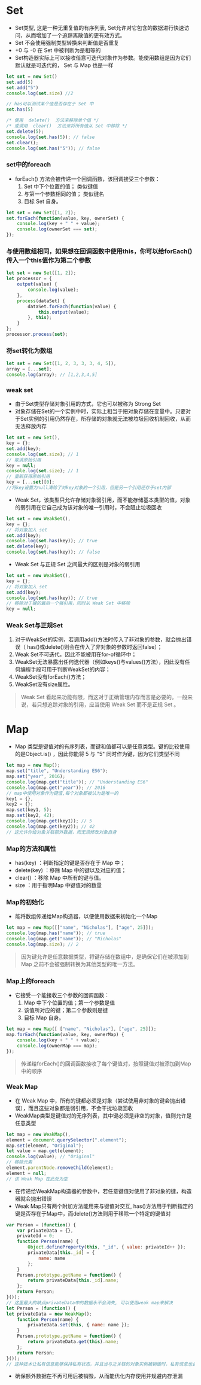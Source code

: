 # Set
- Set类型, 这是一种无重复值的有序列表, Set允许对它包含的数据进行快速访问，从而增加了一个追踪离散值的更有效方式。
- Set 不会使用强制类型转换来判断值是否重复
- +0 与 -0 在 Set 中被判断为是相等的
- Set构造器实际上可以接收任意可迭代对象作为参数。能使用数组是因为它们默认就是可迭代的， Set 与 Map 也是一样
```js
let set = new Set()
set.add(5)
set.add("5")
console.log(set.size) //2

// has可以测试某个值是否存在于 Set 中
set.has(5) 

/* 使用  delete()  方法来移除单个值 */
/* 或调用  clear()  方法来将所有值从 Set 中移除 */
set.delete(5);
console.log(set.has(5)); // false
set.clear();
console.log(set.has("5")); // false

```

### set中的foreach
- forEach()  方法会被传递一个回调函数，该回调接受三个参数：
  1. Set 中下个位置的值； 类似键值
  2. 与第一个参数相同的值； 类似键名
  3. 目标 Set 自身。 
```js
let set = new Set([1, 2]);
set.forEach(function(value, key, ownerSet) {
    console.log(key + " " + value);
    console.log(ownerSet === set);
});
```

### 与使用数组相同，如果想在回调函数中使用this，你可以给forEach()传入一个this值作为第二个参数
```js
let set = new Set([1, 2]);
let processor = {
    output(value) {
        console.log(value);
    },
    process(dataSet) {
        dataSet.forEach(function(value) {
            this.output(value);
        }, this);
    }
};
processor.process(set);
```

### 将set转化为数组
```js
let set = new Set([1, 2, 3, 3, 3, 4, 5]),
array = [...set];
console.log(array); // [1,2,3,4,5]
```

### weak set
- 由于Set类型存储对象引用的方式，它也可以被称为 Strong Set
- 对象存储在Set的一个实例中时，实际上相当于把对象存储在变量中。只要对于Set实例的引用仍然存在，所存储的对象就无法被垃圾回收机制回收，从而无法释放内存
```js
let set = new Set(),
key = {};
set.add(key);
console.log(set.size); // 1
// 取消原始引用
key = null;
console.log(set.size); // 1
// 重新获得原始引用
key = [...set][0];
//将key设置为null清除了对key对象的一个引用，但是另一个引用还存于set内部
```

- Weak Set，该类型只允许存储对象弱引用，而不能存储基本类型的值，对象的弱引用在它自己成为该对象的唯一引用时，不会阻止垃圾回收
```js
let set = new WeakSet(),
key = {};
// 将对象加入 set
set.add(key);
console.log(set.has(key)); // true
set.delete(key);
console.log(set.has(key)); // false
```

- Weak Set 与正规 Set 之间最大的区别是对象的弱引用
```js
let set = new WeakSet(),
key = {};
// 将对象加入 set
set.add(key);
console.log(set.has(key)); // true
// 移除对于键的最后一个强引用，同时从 Weak Set 中移除
key = null;
```

###  Weak Set与正规Set
1. 对于WeakSet的实例，若调用add()方法时传入了非对象的参数，就会抛出错误（
has()或delete()则会在传入了非对象的参数时返回false）；
1. Weak Set不可迭代，因此不能被用在for-of循环中；
3. WeakSet无法暴露出任何迭代器（例如keys()与values()方法），因此没有任何编程手段可用于判断WeakSet的内容；
4. WeakSet没有forEach()方法；
5. WeakSet没有size属性。
>Weak Set 看起来功能有限，而这对于正确管理内存而言是必要的。一般来说，若只想追踪对象的引用，应当使用 Weak Set 而不是正规 Set 。


# Map
- Map  类型是键值对的有序列表，而键和值都可以是任意类型。键的比较使用的是Object.is()  ，因此你能将  5  与  "5"  同时作为键，因为它们类型不同
```js
let map = new Map();
map.set("title", "Understanding ES6");
map.set("year", 2016);
console.log(map.get("title")); // "Understanding ES6"
console.log(map.get("year")); // 2016
// map中使用对象作为键值,每个对象都被认为是唯一的
key1 = {},
key2 = {};
map.set(key1, 5);
map.set(key2, 42);
console.log(map.get(key1)); // 5
console.log(map.get(key2)); // 42
// 这允许你给对象关联额外数据，而无须修改对象自身
```

### Map的方法和属性
- has(key)  ：判断指定的键是否存在于 Map 中；
- delete(key)  ：移除 Map 中的键以及对应的值；
- clear()  ：移除 Map 中所有的键与值。
- size  ：用于指明Map 中键值对的数量

### Map的初始化
- 能将数组传递给Map构造器，以便使用数据来初始化一个Map 
```js
let map = new Map([["name", "Nicholas"], ["age", 25]]);
console.log(map.has("name")); // true
console.log(map.get("name")); // "Nicholas"
console.log(map.size); // 2
```
> 因为键允许是任意数据类型，将键存储在数组中，是确保它们在被添加到 Map 之前不会被强制转换为其他类型的唯一方法。

### Map上的foreach
- 它接受一个能接收三个参数的回调函数：
  1. Map 中下个位置的值；第一个参数是值
  2. 该值所对应的键；第二个参数则是键
  3. 目标 Map 自身。
```js
let map = new Map([ ["name", "Nicholas"], ["age", 25]]);
map.forEach(function(value, key, ownerMap) {
    console.log(key + " " + value);
    console.log(ownerMap === map);
});
```
> 传递给forEach()的回调函数接收了每个键值对，按照键值对被添加到Map中的顺序

### Weak Map
- 在 Weak Map 中，所有的键都必须是对象（尝试使用非对象的键会抛出错误），而且这些对象都是弱引用，不会干扰垃圾回收
- WeakMap类型是键值对的无序列表，其中键必须是非空的对象，值则允许是任意类型
```js
let map = new WeakMap(),
element = document.querySelector(".element");
map.set(element, "Original");
let value = map.get(element);
console.log(value); // "Original"
// 移除元素
element.parentNode.removeChild(element);
element = null;
// 该 Weak Map 在此处为空
```
- 在传递给WeakMap构造器的参数中，若任意键值对使用了非对象的键，构造器就会抛出错误
- Weak Map只有两个附加方法能用来与键值对交互, has()方法用于判断指定的键是否存在于Map中，而delete()方法则用于移除一个特定的键值对

```js
var Person = (function() {
    var privateData = {},
    privateId = 0;
    function Person(name) {
        Object.defineProperty(this, "_id", { value: privateId++ });
        privateData[this._id] = {
            name: name
        };
    }
    Person.prototype.getName = function() {
        return privateData[this._id].name;
    };
    return Person;
}());
// 这里最大的缺点privateData中的数据永不会消失, 可以使用weak map来解决
let Person = (function() {
let privateData = new WeakMap();
    function Person(name) {
        privateData.set(this, { name: name });
    }
    Person.prototype.getName = function() {
        return privateData.get(this).name;
    };
    return Person;
}());
// 这种技术让私有信息能够保持私有状态，并且当与之关联的对象实例被销毁时，私有信息也会被同时销毁
```
- 确保额外数据在不再可用后被销毁，从而能优化内存使用并规避内存泄漏